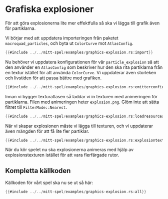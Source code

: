 # Grafiska explosioner

För att göra explosionerna lite mer effektfulla så ska vi lägga till grafik
även för partiklarna.

Vi börjar med att uppdatera importeringen från paketet `macroquad_particles`,
och byta ut `ColorCurve` mot `AtlasConfig`.

```rust
{{#include ../../mitt-spel/examples/graphics-explosion.rs:import}}
```

Nu behöver vi uppdatera konfigurationen för vår `particle_explosion` så att
den använder en `AtlasConfig` som beskriver hur den ska rita partiklarna från
en textur istället för att använda `ColorCurve`. Vi uppdaterar även storleken
och livstiden för att passa bättre med grafiken.

```rust [hl,10,12,14]
{{#include ../../mitt-spel/examples/graphics-explosion.rs:emitterconfig}}
```

Innan vi bygger texturatlasen så laddar vi in texturen med animeringen för
partiklarna. Filen med animeringen heter `explosion.png`. Glöm inte att sätta
filtret till `FilterMode::Nearest`.

```rust [hl,1-4]
{{#include ../../mitt-spel/examples/graphics-explosion.rs:loadresources}}
```

När vi skapar explosionen måste vi lägga till texturen, och vi uppdaterar även
mängden för att få lite fler partiklar.

```rust [hl,3-4]
{{#include ../../mitt-spel/examples/graphics-explosion.rs:explosiontexture}}
```

När du kör spelet nu ska explosionerna animeras med hjälp av
explosionstexturen istället för att vara flerfärgade rutor.

## Kompletta källkoden

Källkoden för vårt spel ska nu se ut så här:

```rust
{{#include ../../mitt-spel/examples/graphics-explosion.rs:all}}
```

